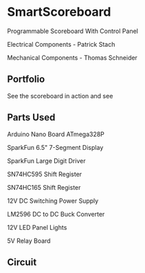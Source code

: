 # SmartScoreboard

Programmable Scoreboard With Control Panel

Electrical Components - Patrick Stach

Mechanical Components - Thomas Schneider
## Portfolio
See the scoreboard in action and see

## Parts Used
Arduino Nano Board ATmega328P

SparkFun 6.5" 7-Segment Display

SparkFun Large Digit Driver

SN74HC595 Shift Register

SN74HC165 Shift Register

12V DC Switching Power Supply

LM2596 DC to DC Buck Converter 

12V LED Panel Lights

5V Relay Board

## Circuit

